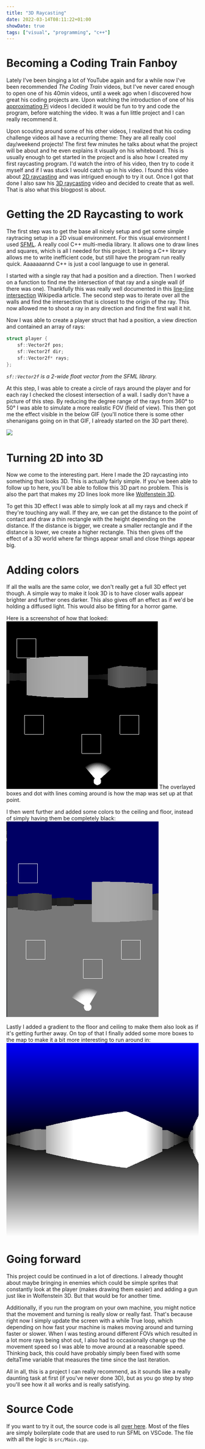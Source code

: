 ```yaml
---
title: "3D Raycasting"
date: 2022-03-14T08:11:22+01:00
showDate: true
tags: ["visual", "programming", "c++"]
---
```


# Becoming a Coding Train Fanboy

Lately I've been binging a lot of YouTube again and for a while now I've been recommended _The Coding Train_ videos, but I've never cared enough to open one of his 40min videos, until a week ago when I discovered how great his coding projects are. Upon watching the introduction of one of his [approximating Pi](https://www.youtube.com/watch?v=5cNnf_7e92Q) videos I decided it would be fun to try and code the program, before watching the video. It was a fun little project and I can really recommend it.

Upon scouting around some of his other videos, I realized that his coding challenge videos all have a recurring theme: They are all really cool day/weekend projects! The first few minutes he talks about what the project will be about and he even explains it visually on his whiteboard. This is usually enough to get started in the project and is also how I created my first raycasting program. I'd watch the intro of his video, then try to code it myself and if I was stuck I would catch up in his video. I found this video about [2D raycasting](https://www.youtube.com/watch?v=TOEi6T2mtHo) and was intrigued enough to try it out. Once I got that done I also saw his [3D raycasting](https://www.youtube.com/watch?v=vYgIKn7iDH8) video and decided to create that as well. That is also what this blogpost is about.

# Getting the 2D Raycasting to work

The first step was to get the base all nicely setup and get some simple raytracing setup in a 2D visual environment. For this visual environment I used [SFML](https://www.sfml-dev.org/). A really cool C++ multi-media library. It allows one to draw lines and squares, which is all I needed for this project. It being a C++ library allows me to write inefficient code, but still have the program run really quick. Aaaaaaannd C++ is just a cool language to use in general.

I started with a single ray that had a position and a direction. Then I worked on a function to find me the intersection of that ray and a single wall (if there was one). Thankfully this was really well documented in this [line-line intersection](https://en.wikipedia.org/wiki/Line%E2%80%93line_intersection#Given_two_points_on_each_line_segment) Wikipedia article. The second step was to iterate over all the walls and find the intersection that is closest to the origin of the ray. This now allowed me to shoot a ray in any direction and find the first wall it hit.

Now I was able to create a player struct that had a position, a view direction and contained an array of rays:

```cpp
struct player {
    sf::Vector2f pos;
    sf::Vector2f dir;
    sf::Vector2f* rays;
};
```

_`sf::Vector2f` is a 2-wide float vector from the SFML library._

At this step, I was able to create a circle of rays around the player and for each ray I checked the closest intersection of a wall. I sadly don't have a picture of this step. By reducing the degree range of the rays from 360° to 50° I was able to simulate a more realistic FOV (field of view). This then got me the effect visible in the below GIF (you'll notice there is some other shenanigans going on in that GIF, I already started on the 3D part there).

![](https://imgur.com/LkUAqtA.gif)

# Turning 2D into 3D

Now we come to the interesting part. Here I made the 2D raycasting into something that looks 3D. This is actually fairly simple. If you've been able to follow up to here, you'll be able to follow this 3D part no problem. This is also the part that makes my 2D lines look more like [Wolfenstein 3D](https://en.wikipedia.org/wiki/Wolfenstein_3D).

To get this 3D effect I was able to simply look at all my rays and check if they're touching any wall. If they are, we can get the distance to the point of contact and draw a thin rectangle with the height depending on the distance. If the distance is bigger, we create a smaller rectangle and if the distance is lower, we create a higher rectangle. This then gives off the effect of a 3D world where far things appear small and close things appear big.

# Adding colors

If all the walls are the same color, we don't really get a full 3D effect yet though. A simple way to make it look 3D is to have closer walls appear brighter and further ones darker. This also gives off an effect as if we'd be holding a diffused light. This would also be fitting for a horror game.

Here is a screenshot of how that looked:
![](/content/posts/raycasting/screen1.png)
The overlayed boxes and dot with lines coming around is how the map was set up at that point.

I then went further and added some colors to the ceiling and floor, instead of simply having them be completely black:
![](/content/posts/raycasting/screen2.png)

Lastly I added a gradient to the floor and ceiling to make them also look as if it's getting further away. On top of that I finally added some more boxes to the map to make it a bit more interesting to run around in:
![](/content/posts/raycasting/screen3.png)

# Going forward

This project could be continued in a lot of directions. I already thought about maybe bringing in enemies which could be simple sprites that constantly look at the player (makes drawing them easier) and adding a gun just like in Wolfenstein 3D. But that would be for another time.

Additionally, if you run the program on your own machine, you might notice that the movement and turning is really slow or really fast. That's because right now I simply update the screen with a while True loop, which depending on how fast your machine is makes moving around and turning faster or slower. When I was testing around different FOVs which resulted in a lot more rays being shot out, I also had to occasionally change up the movement speed so I was able to move around at a reasonable speed. Thinking back, this could have probably simply been fixed with some deltaTime variable that measures the time since the last iteration.

All in all, this is a project I can really recommend, as it sounds like a really daunting task at first (if you've never done 3D), but as you go step by step you'll see how it all works and is really satisfying.

# Source Code

If you want to try it out, the source code is all [over here](https://github.com/markbeep/3D-Simple-Raycasting). Most of the files are simply boilerplate code that are used to run SFML on VSCode. The file with all the logic is `src/Main.cpp`.
